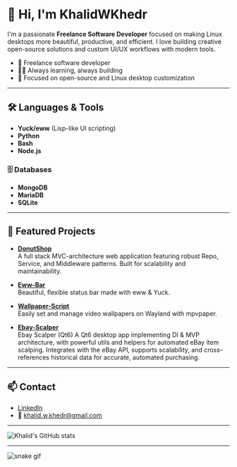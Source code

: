 # 👋 Hi, I'm KhalidWKhedr
I'm a passionate **Freelance Software Developer** focused on making Linux desktops more beautiful, productive, and efficient. I love building creative open-source solutions and custom UI/UX workflows with modern tools.
- 💼 Freelance software developer
- 🧑‍💻 Always learning, always building
- 🌱 Focused on open-source and Linux desktop customization
---

## 🛠️ Languages & Tools

- **Yuck/eww** (Lisp-like UI scripting)
- **Python**
- **Bash**
- **Node.js**

### 🗄️ Databases
- **MongoDB**
- **MariaDB**
- **SQLite**

---

## 🌟 Featured Projects

- [**DonutShop**](https://github.com/KhalidWKhedr/DonutShop)  
  A full stack MVC-architecture web application featuring robust Repo, Service, and Middleware patterns. Built for scalability and maintainability.

- [**Eww-Bar**](https://github.com/KhalidWKhedr/Eww-Bar)  
  Beautiful, flexible status bar made with eww & Yuck.

- [**Wallpaper-Script**](https://github.com/KhalidWKhedr/Wallpaper-Script)  
  Easily set and manage video wallpapers on Wayland with mpvpaper.

- [**Ebay-Scalper**](https://github.com/KhalidWKhedr/Ebay-Scalper)  
  Ebay Scalper (Qt6)
  A Qt6 desktop app implementing DI & MVP architecture, with powerful utils and helpers for automated eBay item scalping. Integrates with the eBay API, supports scalability, and cross-references historical data for accurate, automated purchasing.

---

## 📫 Contact

- [LinkedIn](https://www.linkedin.com/in/khalid-khedr/)
- 📧 khalid.w.khedr@gmail.com

---

![Khalid's GitHub stats](https://github-readme-stats.vercel.app/api?username=KhalidWKhedr&show_icons=true&theme=radical)

---

<!-- GitHub Contribution Snake -->
![snake gif](https://github.com/KhalidWKhedr/KhalidWKhedr/blob/output/github-contribution-grid-snake.svg)

<!--
**KhalidWKhedr/KhalidWKhedr** is a ✨ special ✨ repository because its `README.md` (this file) appears on your GitHub profile.
-->
